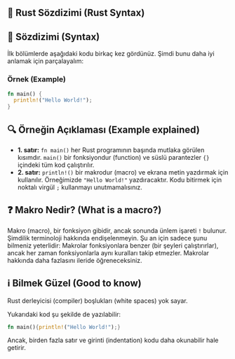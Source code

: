## 📝 Rust Sözdizimi (Rust Syntax)

## 📌 Sözdizimi (Syntax)

İlk bölümlerde aşağıdaki kodu birkaç kez gördünüz. Şimdi bunu daha iyi anlamak için parçalayalım:

### Örnek (Example)

```rust
fn main() {
  println!("Hello World!");
}
```

## 🔍 Örneğin Açıklaması (Example explained)

* **1. satır:** `fn main()` her Rust programının başında mutlaka görülen kısımdır. `main()` bir fonksiyondur (function) ve süslü parantezler `{}` içindeki tüm kod çalıştırılır.
* **2. satır:** `println!()` bir makrodur (macro) ve ekrana metin yazdırmak için kullanılır. Örneğimizde `"Hello World!"` yazdıracaktır. Kodu bitirmek için noktalı virgül `;` kullanmayı unutmamalısınız.

## ❓ Makro Nedir? (What is a macro?)

Makro (macro), bir fonksiyon gibidir, ancak sonunda ünlem işareti `!` bulunur. Şimdilik terminoloji hakkında endişelenmeyin. Şu an için sadece şunu bilmeniz yeterlidir: Makrolar fonksiyonlara benzer (bir şeyleri çalıştırırlar), ancak her zaman fonksiyonlarla aynı kuralları takip etmezler. Makrolar hakkında daha fazlasını ileride öğreneceksiniz.

## ℹ️ Bilmek Güzel (Good to know)

Rust derleyicisi (compiler) boşlukları (white spaces) yok sayar.

Yukarıdaki kod şu şekilde de yazılabilir:

```rust
fn main(){println!("Hello World!");}
```

Ancak, birden fazla satır ve girinti (indentation) kodu daha okunabilir hale getirir.
